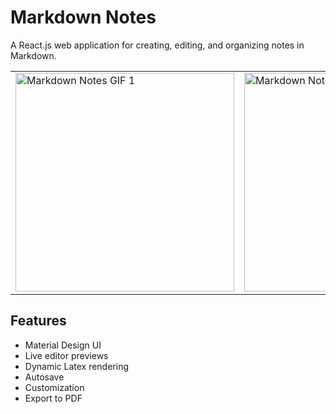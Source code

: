 # Markdown Notes

A React.js web application for creating, editing, and organizing notes in
Markdown.

<table align="center">
    <tr>
        <td>
            <img src="https://raw.githubusercontent.com/eliucs/markdown-notes/master/docs/readme-gif-1.gif" width="350px" alt="Markdown Notes GIF 1" title="Markdown Notes GIF 1">
        </td>
        <td>
            <img src="https://raw.githubusercontent.com/eliucs/markdown-notes/master/docs/readme-gif-2.gif" width="350px" alt="Markdown Notes GIF 2" title="Markdown Notes GIF 2">
        </td>
    </tr>
</table>

## Features

- Material Design UI
- Live editor previews
- Dynamic Latex rendering
- Autosave
- Customization
- Export to PDF
